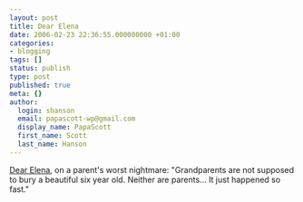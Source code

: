 ```yaml
---
layout: post
title: Dear Elena
date: 2006-02-23 22:36:55.000000000 +01:00
categories:
- blogging
tags: []
status: publish
type: post
published: true
meta: {}
author:
  login: shanson
  email: papascott-wp@gmail.com
  display_name: PapaScott
  first_name: Scott
  last_name: Hanson
---
```

<p><a href="http://dearelena.wordpress.com/2006/02/23/dear-elena" title="Dear Elena &raquo; Dear Elena">Dear Elena</a>, on a parent's worst nightmare: "Grandparents are not supposed to bury a beautiful six year old. Neither are parents... It just happened so fast."</p>
